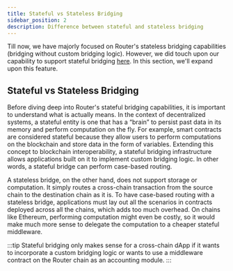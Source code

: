 ```yaml
---
title: Stateful vs Stateless Bridging
sidebar_position: 2
description: Difference between stateful and stateless bridging
---
```


Till now, we have majorly focused on Router's stateless bridging capabilities (bridging without custom bridging logic). However, we did touch upon our capability to support stateful bridging [here](../router-chain-guides/iDapp-functions). In this section, we'll expand upon this feature. 

## Stateful vs Stateless Bridging
Before diving deep into Router's stateful bridging capabilities, it is important to understand what is actually means. In the context of decentralized systems, a stateful entity is one that has a “brain” to persist past data in its memory and perform computation on the fly. For example, smart contracts are considered stateful because they allow users to perform computations on the blockchain and store data in the form of variables. Extending this concept to blockchain interoperability, a stateful bridging infrastructure allows applications built on it to implement custom bridging logic. In other words, a stateful bridge can perform case-based routing. 

A stateless bridge, on the other hand, does not support storage or computation. It simply routes a cross-chain transaction from the source chain to the destination chain as it is. To have case-based routing with a stateless bridge, applications must lay out all the scenarios in contracts deployed across all the chains, which adds too much overhead. On chains like Ethereum, performing computation might even be costly, so it would make much more sense to delegate the computation to a cheaper stateful middleware.

:::tip
Stateful bridging only makes sense for a cross-chain dApp if it wants to incorporate a custom bridging logic or wants to use a middleware contract on the Router chain as an accounting module.
:::

